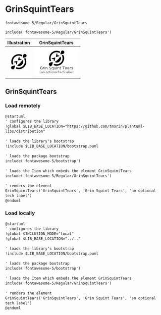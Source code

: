 # GrinSquintTears


```text
fontawesome-5/Regular/GrinSquintTears
```

```text
include('fontawesome-5/Regular/GrinSquintTears')
```



| Illustration | GrinSquintTears |
| :---: | :---: |
| ![illustration for Illustration](../../fontawesome-5/Regular/GrinSquintTears.png) | ![illustration for GrinSquintTears](../../fontawesome-5/Regular/GrinSquintTears.Local.png) |




## GrinSquintTears

### Load remotely
```plantuml
@startuml
' configures the library
!global $LIB_BASE_LOCATION="https://github.com/tmorin/plantuml-libs/distribution"

' loads the library's bootstrap
!include $LIB_BASE_LOCATION/bootstrap.puml

' loads the package bootstrap
include('fontawesome-5/bootstrap')

' loads the Item which embeds the element GrinSquintTears
include('fontawesome-5/Regular/GrinSquintTears')

' renders the element
GrinSquintTears('GrinSquintTears', 'Grin Squint Tears', 'an optional tech label')
@enduml
```

### Load locally
```plantuml
@startuml
' configures the library
!global $INCLUSION_MODE="local"
!global $LIB_BASE_LOCATION="../.."

' loads the library's bootstrap
!include $LIB_BASE_LOCATION/bootstrap.puml

' loads the package bootstrap
include('fontawesome-5/bootstrap')

' loads the Item which embeds the element GrinSquintTears
include('fontawesome-5/Regular/GrinSquintTears')

' renders the element
GrinSquintTears('GrinSquintTears', 'Grin Squint Tears', 'an optional tech label')
@enduml
```

